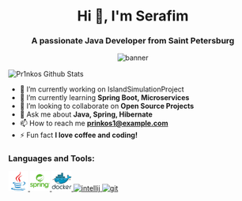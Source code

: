 <h1 align="center">Hi 👋, I'm Serafim</h1>
<h3 align="center">A passionate Java Developer from Saint Petersburg</h3>

<p align="center">
  <img src="https://raw.githubusercontent.com/sagar-viradiya/sagar-viradiya/master/resources/banner.png" alt="banner">
</p>

<img align="center" alt="Pr1nkos Github Stats" src="https://github-stats-pr1nkos-projects.vercel.app/api?username=Pr1nkos&show_icons=true&hide_border=true" />

- 🔭 I’m currently working on IslandSimulationProject
- 🌱 I’m currently learning **Spring Boot, Microservices**
- 👯 I’m looking to collaborate on **Open Source Projects**
- 💬 Ask me about **Java, Spring, Hibernate**
- 📫 How to reach me **prinkos1@example.com**
- ⚡ Fun fact **I love coffee and coding!**

<h3 align="left">Languages and Tools:</h3>
<p align="left">
  <a href="https://www.java.com" target="_blank"> <img src="https://raw.githubusercontent.com/devicons/devicon/master/icons/java/java-original.svg" alt="java" width="40" height="40"/> </a>
  <a href="https://spring.io/" target="_blank"> <img src="https://raw.githubusercontent.com/devicons/devicon/master/icons/spring/spring-original-wordmark.svg" alt="spring" width="40" height="40"/> </a>
  <a href="https://www.docker.com/" target="_blank"> <img src="https://raw.githubusercontent.com/devicons/devicon/master/icons/docker/docker-original-wordmark.svg" alt="docker" width="40" height="40"/> </a>
  <a href="https://www.jetbrains.com/idea/" target="_blank"> <img src="https://upload.wikimedia.org/wikipedia/commons/thumb/d/d5/IntelliJ_IDEA_Logo.svg/1024px-IntelliJ_IDEA_Logo.svg.png" alt="intellij" width="40" height="40"/> </a>
  <a href="https://git-scm.com/" target="_blank"> <img src="https://www.vectorlogo.zone/logos/git-scm/git-scm-icon.svg" alt="git" width="40" height="40"/> </a>
</p>
